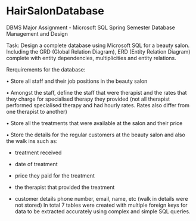 # HairSalonDatabase
DBMS Major Assignment - Microsoft SQL 
Spring Semester
Database Management and Design

Task:
Design a complete database using Microsoft SQL for a beauty salon. Including the GRD (Global Relation Diagram), ERD (Entity Relation Diagram)
complete with entity dependencies, multiplicities and entity relations.

Rerquirements for the database:

• Store all staff and their job positions in the beauty salon

• Amongst the staff, define the staff that were therapist and the rates that
they charge for specialised therapy they provided (not all therapist
performed specialised therapy and had hourly rates. Rates also differ from
one therapist to another)

• Store all the treatments that were available at the salon and their price

• Store the details for the regular customers at the beauty salon and also the
walk ins such as:

  - treatment received
  
  - date of treatment
  
  - price they paid for the treatment
  
  - the therapist that provided the treatment
  
  - customer details phone number, email, name, etc (walk in details
were not stored)
In total 7 tables were created with multiple foreign keys for data to be
extracted accurately using complex and simple SQL queries.
